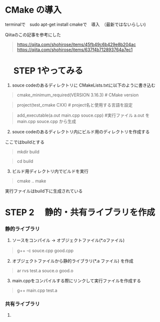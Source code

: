 
# CMake の導入

terminalで　sudo apt-get install cmakeで　導入　（最新ではないらしい)

Qiitaのこの記事を参考にした

>https://qiita.com/shohirose/items/45fb49c6b429e8b204ac
>https://qiita.com/shohirose/items/637f4b712893764a7ec1



# 　STEP 1やってみる

1) souce codeのあるディレクトリに CMakeLists.txtに以下のように書き込む




>cmake_minimum_required(VERSION 3.16.3)    # CMake version

>project(test_cmake CXX)                   # project名と使用する言語を設定

>add_executable(a.out main.cpp souce.cpp) #実行ファイル a.out をmain.cpp souce.cpp から生成



2) souce codeのあるディレクトリ内にビルド用のディレクトリを作成する

ここではbuildとする

>mkdir build

>cd    build

3) ビルド用ディレクトリ内でビルドを実行

>cmake ..
>make

実行ファイルはbuild下に生成されている

# STEP 2 　静的・共有ライブラリを作成

### 静的ライブラリ

1) ソースをコンパイル -> オブジェクトファイル(*.oファイル)

> g++ -c  souce.cpp  good.cpp　 

2) オブジェクトファイルから静的ライブラリ(*.a ファイル) を作成

> ar rvs test.a souce.o good.o 

3) main.cppをコンパイルする際にリンクして実行ファイルを作成する

> g++ main.cpp test.a

### 共有ライブラリ

1) 